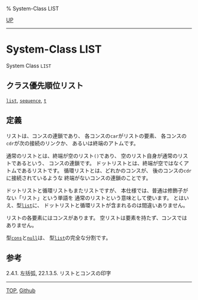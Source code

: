 % System-Class LIST

[UP](14.2.html)  

---

# System-Class LIST


System Class `LIST`


## クラス優先順位リスト

[`list`](14.2.list-system-class.html),
[`sequence`](17.3.sequence.html),
[`t`](4.4.t-system-class.html)


## 定義

リストは、コンスの連鎖であり、
各コンスの`car`がリストの要素、
各コンスの`cdr`が次の接続のリンクか、
あるいは終端のアトムです。

通常のリストとは、終端が空のリスト`()`であり、
空のリスト自身が通常のリストであるという、
コンスの連鎖です。
ドットリストとは、終端が空ではなくアトムであるリストです。
循環リストとは、どれかのコンスが、
後のコンスの`cdr`に接続されているような
終端がないコンスの連鎖のことです。

ドットリストと循環リストもまたリストですが、
本仕様では、普通は修飾子がない「リスト」という単語を
通常のリストという意味として使います。
とはいえ、型[`list`](14.2.list-system-class.html)に、
ドットリストと循環リストが含まれるのは間違いありません。

リストの各要素にはコンスがあります。
空リストは要素を持たず、コンスではありません。

型[`cons`](14.2.cons-system-class.html)と[`null`](14.2.null-system-class.html)は、
型[`list`](14.2.list-system-class.html)の完全な分割です。


## 参考

2.4.1. 左括弧,
22.1.3.5. リストとコンスの印字


---
[TOP](index.html),  [Github](https://github.com/nptcl/npt-japanese)

